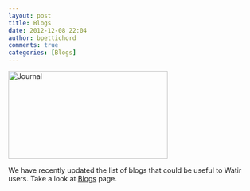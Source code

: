 ```yaml
---
layout: post
title: Blogs
date: 2012-12-08 22:04
author: bpettichord
comments: true
categories: [Blogs]
---
```

<a href="http://www.flickr.com/photos/curtfleenor/5282410554/" title="Journal by Curt Fleenor Photography, on Flickr"><img src="http://farm6.staticflickr.com/5208/5282410554_cdfe450944_n.jpg" width="320" height="177" alt="Journal"></a>

We have recently updated the list of blogs that could be useful to Watir users. Take a look at <a href="http://watir.com/blogs/">Blogs</a> page.
